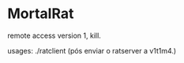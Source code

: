 # MortalRat
remote access version 1, kill.

   usages: ./ratclient (pós enviar o ratserver a v1t1m4.)

